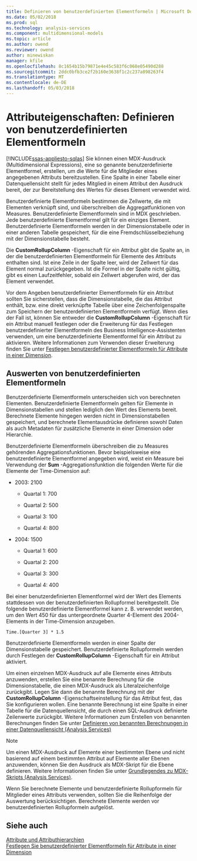 ```yaml
---
title: Definieren von benutzerdefinierten Elementformeln | Microsoft Docs
ms.date: 05/02/2018
ms.prod: sql
ms.technology: analysis-services
ms.component: multidimensional-models
ms.topic: article
ms.author: owend
ms.reviewer: owend
author: minewiskan
manager: kfile
ms.openlocfilehash: 8c1654b15b79871e4e45c583f6c068e05490d288
ms.sourcegitcommit: 2ddc0bfb3ce2f2b160e3638f1c2c237a898263f4
ms.translationtype: MT
ms.contentlocale: de-DE
ms.lasthandoff: 05/03/2018
---
```

# <a name="attribute-properties---define-custom-member-formulas"></a>Attributeigenschaften: Definieren von benutzerdefinierten Elementformeln
[!INCLUDE[ssas-appliesto-sqlas](../../includes/ssas-appliesto-sqlas.md)]
  Sie können einen MDX-Ausdruck (Multidimensional Expressions), eine so genannte benutzerdefinierte Elementformel, erstellen, um die Werte für die Mitglieder eines angegebenen Attributs bereitzustellen. Eine Spalte in einer Tabelle einer Datenquellensicht stellt für jedes Mitglied in einem Attribut den Ausdruck bereit, der zur Bereitstellung des Wertes für dieses Element verwendet wird.  
  
 Benutzerdefinierte Elementformeln bestimmen die Zellwerte, die mit Elementen verknüpft sind, und überschreiben die Aggregatfunktionen von Measures. Benutzerdefinierte Elementformeln sind in MDX geschrieben. Jede benutzerdefinierte Elementformel gilt für ein einziges Element. Benutzerdefinierte Elementformeln werden in der Dimensionstabelle oder in einer anderen Tabelle gespeichert, für die eine Fremdschlüsselbeziehung mit der Dimensionstabelle besteht.  
  
 Die **CustomRollupColumn** -Eigenschaft für ein Attribut gibt die Spalte an, in der die benutzerdefinierten Elementformeln für Elemente des Attributs enthalten sind. Ist eine Zeile in der Spalte leer, wird der Zellwert für das Element normal zurückgegeben. Ist die Formel in der Spalte nicht gültig, gibt es einen Laufzeitfehler, sobald ein Zellwert abgerufen wird, der das Element verwendet.  
  
 Vor dem Angeben benutzerdefinierter Elementformeln für ein Attribut sollten Sie sicherstellen, dass die Dimensionstabelle, die das Attribut enthält, bzw. eine direkt verknüpfte Tabelle über eine Zeichenfolgenspalte zum Speichern der benutzerdefinierten Elementformeln verfügt. Wenn dies der Fall ist, können Sie entweder die **CustomRollupColumn** -Eigenschaft für ein Attribut manuell festlegen oder die Erweiterung für das Festlegen benutzerdefinierter Elementformeln des Business Intelligence-Assistenten verwenden, um eine benutzerdefinierte Elementformel für ein Attribut zu aktivieren. Weitere Informationen zum Verwenden dieser Erweiterung finden Sie unter [Festlegen benutzerdefinierter Elementformeln für Attribute in einer Dimension](../../analysis-services/multidimensional-models/bi-wizard-custom-member-formulas-for-attributes-in-a-dimension.md).  
  
## <a name="evaluating-custom-member-formulas"></a>Auswerten von benutzerdefinierten Elementformeln  
 Benutzerdefinierte Elementformeln unterscheiden sich von berechneten Elementen. Benutzerdefinierte Elementformeln gelten für Elemente in Dimensionstabellen und stellen lediglich den Wert des Elements bereit. Berechnete Elemente hingegen werden nicht in Dimensionstabellen gespeichert, und berechnete Elementausdrücke definieren sowohl Daten als auch Metadaten für zusätzliche Elemente in einer Dimension oder Hierarchie.  
  
 Benutzerdefinierte Elementformeln überschreiben die zu Measures gehörenden Aggregationsfunktionen. Bevor beispielsweise eine benutzerdefinierte Elementformel angegeben wird, weist ein Measure bei Verwendung der **Sum** -Aggregationsfunktion die folgenden Werte für die Elemente der Time-Dimension auf:  
  
-   2003: 2100  
  
    -   Quartal 1: 700  
  
    -   Quartal 2: 500  
  
    -   Quartal 3: 100  
  
    -   Quartal 4: 800  
  
-   2004: 1500  
  
    -   Quartal 1: 600  
  
    -   Quartal 2: 200  
  
    -   Quartal 3: 300  
  
    -   Quartal 4: 400  
  
 Bei einer benutzerdefinierten Elementformel wird der Wert des Elements stattdessen von der benutzerdefinierten Rollupformel bereitgestellt. Die folgende benutzerdefinierte Elementformel kann z. B. verwendet werden, um den Wert 450 für das untergeordnete Quarter 4-Element des 2004-Elements in der Time-Dimension anzugeben.  
  
```  
Time.[Quarter 3] * 1.5  
```  
  
 Benutzerdefinierte Elementformeln werden in einer Spalte der Dimensionstabelle gespeichert. Benutzerdefinierte Rollupformeln werden durch Festlegen der **CustomRollupColumn** -Eigenschaft für ein Attribut aktiviert.  
  
 Um einen einzelnen MDX-Ausdruck auf alle Elemente eines Attributs anzuwenden, erstellen Sie eine benannte Berechnung für die Dimensionstabelle, die einen MDX-Ausdruck als Literalzeichenfolge zurückgibt. Legen Sie dann die benannte Berechnung mit der **CustomRollupColumn** -Eigenschaftseinstellung für das Attribut fest, das Sie konfigurieren wollen. Eine benannte Berechnung ist eine Spalte in einer Tabelle für die Datenquellensicht, die durch einen SQL-Ausdruck definierte Zeilenwerte zurückgibt. Weitere Informationen zum Erstellen von benannten Berechnungen finden Sie unter [Definieren von benannten Berechnungen in einer Datenquellensicht &#40;Analysis Services&#41;](../../analysis-services/multidimensional-models/define-named-calculations-in-a-data-source-view-analysis-services.md)  
  
> [!NOTE]  
>  Um einen MDX-Ausdruck auf Elemente einer bestimmten Ebene und nicht basierend auf einem bestimmten Attribut auf Elemente aller Ebenen anzuwenden, können Sie den Ausdruck als MDX-Skript für die Ebene definieren. Weitere Informationen finden Sie unter [Grundlegendes zu MDX-Skripts &#40;Analysis Services&#41;](../../analysis-services/multidimensional-models/mdx/mdx-scripting-fundamentals-analysis-services.md).  
  
 Wenn Sie berechnete Elemente und benutzerdefinierte Rollupformeln für Mitglieder eines Attributs verwenden, sollten Sie die Reihenfolge der Auswertung berücksichtigen. Berechnete Elemente werden vor benutzerdefinierten Rollupformeln aufgelöst.  
  
## <a name="see-also"></a>Siehe auch  
 [Attribute und Attributhierarchien](../../analysis-services/multidimensional-models-olap-logical-dimension-objects/attributes-and-attribute-hierarchies.md)   
 [Festlegen Sie benutzerdefinierter Elementformeln für Attribute in einer Dimension](../../analysis-services/multidimensional-models/bi-wizard-custom-member-formulas-for-attributes-in-a-dimension.md)  
  
  
